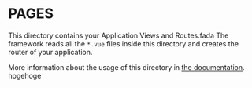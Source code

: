 # PAGES

This directory contains your Application Views and Routes.fada
The framework reads all the `*.vue` files inside this directory and creates the router of your application.

More information about the usage of this directory in [the documentation](https://nuxtjs.org/guide/routing).
hogehoge